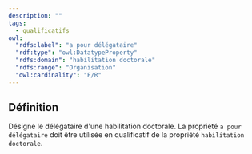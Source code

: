 ```yaml
---
description: ""
tags:
  - qualificatifs
owl:
  "rdfs:label": "a pour délégataire"
  "rdf:type": "owl:DatatypeProperty"
  "rdfs:domain": "habilitation doctorale"
  "rdfs:range": "Organisation"
  "owl:cardinality": "F/R"
---
```


<OntologyTable frontMatter={frontMatter}/>

## Définition

Désigne le délégataire d'une habilitation doctorale.  La propriété `a pour délégataire` doit être utilisée en qualificatif de la propriété `habilitation doctorale`.
